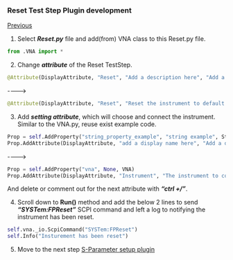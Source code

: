 
### Reset Test Step Plugin development
[Previous](https://csprings.github.io/Code-Repo/)

1.	Select ***Reset.py*** file and add(from) VNA class to this Reset.py file.
```python
from .VNA import *
```
2.	Change ***attribute*** of the Reset TestStep. 
```python
@Attribute(DisplayAttribute, "Reset", "Add a description here", "Add a group name here")
```
---->
```python
@Attribute(DisplayAttribute, "Reset", "Reset the instrument to default setting", "VNA") 
```
3.  Add ***setting attribute***, which will choose and connect the instrument. Similar to the VNA.py, reuse exist example code.
```python
Prop = self.AddProperty("string_property_example", "string example", String)
Prop.AddAttribute(DisplayAttribute, "add a display name here", "Add a description here", "Add a group name here")
```
---->
```python
Prop = self.AddProperty("vna", None, VNA)
Prop.AddAttribute(DisplayAttribute, "Instrument", "The instrument to connect", "Resources")
```
And delete or comment out for the next attribute with ***“ctrl +/”***.

4.	Scroll down to **Run()** method and add the below 2 lines to send ***“SYSTem:FPReset”*** SCPI command and left a log to notifying the instrument has been reset.
```python
self.vna._io.ScpiCommand("SYSTem:FPReset")
self.Info("Insturement has been reset")
```

5. Move to the next step [S-Parameter setup plugin](https://csprings.github.io/Code-Repo/SParaTest.html)
